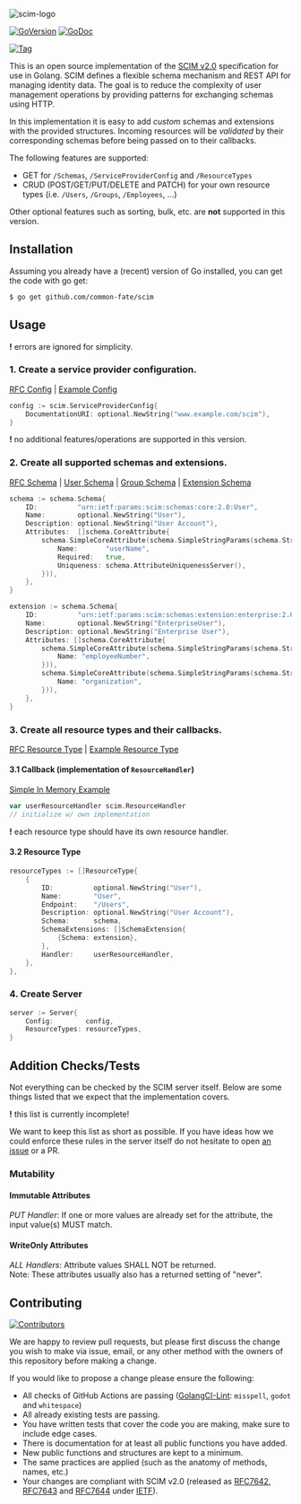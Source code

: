 ![scim-logo](LOGO.png)

[![GoVersion](https://img.shields.io/github/go-mod/go-version/elimity-com/scim.svg)](https://github.com/common-fate/scim)
[![GoDoc](https://img.shields.io/badge/godoc-reference-blue.svg)](https://pkg.go.dev/github.com/common-fate/scim)

[![Tag](https://img.shields.io/github/tag/elimity-com/scim.svg)](https://github.com/common-fate/scim/releases)

This is an open source implementation of the [SCIM v2.0](http://www.simplecloud.info/#Specification) specification for use in Golang.
SCIM defines a flexible schema mechanism and REST API for managing identity data.
The goal is to reduce the complexity of user management operations by providing patterns for exchanging schemas using HTTP.

In this implementation it is easy to add _custom_ schemas and extensions with the provided structures.
Incoming resources will be _validated_ by their corresponding schemas before being passed on to their callbacks.

The following features are supported:

- GET for `/Schemas`, `/ServiceProviderConfig` and `/ResourceTypes`
- CRUD (POST/GET/PUT/DELETE and PATCH) for your own resource types (i.e. `/Users`, `/Groups`, `/Employees`, ...)

Other optional features such as sorting, bulk, etc. are **not** supported in this version.

## Installation

Assuming you already have a (recent) version of Go installed, you can get the code with go get:

```bash
$ go get github.com/common-fate/scim
```

## Usage

**!** errors are ignored for simplicity.

### 1. Create a service provider configuration.

[RFC Config](https://tools.ietf.org/html/rfc7643#section-5) |
[Example Config](https://tools.ietf.org/html/rfc7643#section-8.5)

```go
config := scim.ServiceProviderConfig{
    DocumentationURI: optional.NewString("www.example.com/scim"),
}
```

**!** no additional features/operations are supported in this version.

### 2. Create all supported schemas and extensions.

[RFC Schema](https://tools.ietf.org/html/rfc7643#section-2) |
[User Schema](https://tools.ietf.org/html/rfc7643#section-4.1) |
[Group Schema](https://tools.ietf.org/html/rfc7643#section-4.2) |
[Extension Schema](https://tools.ietf.org/html/rfc7643#section-4.3)

```go
schema := schema.Schema{
    ID:          "urn:ietf:params:scim:schemas:core:2.0:User",
    Name:        optional.NewString("User"),
    Description: optional.NewString("User Account"),
    Attributes:  []schema.CoreAttribute{
        schema.SimpleCoreAttribute(schema.SimpleStringParams(schema.StringParams{
            Name:       "userName",
            Required:   true,
            Uniqueness: schema.AttributeUniquenessServer(),
        })),
    },
}

extension := schema.Schema{
    ID:          "urn:ietf:params:scim:schemas:extension:enterprise:2.0:User",
    Name:        optional.NewString("EnterpriseUser"),
    Description: optional.NewString("Enterprise User"),
    Attributes: []schema.CoreAttribute{
        schema.SimpleCoreAttribute(schema.SimpleStringParams(schema.StringParams{
            Name: "employeeNumber",
        })),
        schema.SimpleCoreAttribute(schema.SimpleStringParams(schema.StringParams{
            Name: "organization",
        })),
    },
}
```

### 3. Create all resource types and their callbacks.

[RFC Resource Type](https://tools.ietf.org/html/rfc7643#section-6) |
[Example Resource Type](https://tools.ietf.org/html/rfc7643#section-8.6)

#### 3.1 Callback (implementation of `ResourceHandler`)

[Simple In Memory Example](resource_handler_test.go)

```go
var userResourceHandler scim.ResourceHandler
// initialize w/ own implementation
```

**!** each resource type should have its own resource handler.

#### 3.2 Resource Type

```go
resourceTypes := []ResourceType{
    {
        ID:          optional.NewString("User"),
        Name:        "User",
        Endpoint:    "/Users",
        Description: optional.NewString("User Account"),
        Schema:      schema,
        SchemaExtensions: []SchemaExtension{
            {Schema: extension},
        },
        Handler:     userResourceHandler,
    },
},
```

### 4. Create Server

```go
server := Server{
    Config:        config,
    ResourceTypes: resourceTypes,
}
```

## Addition Checks/Tests

Not everything can be checked by the SCIM server itself.
Below are some things listed that we expect that the implementation covers.

**!** this list is currently incomplete!

We want to keep this list as short as possible.
If you have ideas how we could enforce these rules in the server itself do not hesitate to open
[an issue](https://github.com/common-fate/scim/issues/new) or a PR.

### Mutability

#### Immutable Attributes

_PUT Handler_: If one or more values are already set for the attribute, the input value(s) MUST match.

#### WriteOnly Attributes

_ALL Handlers_: Attribute values SHALL NOT be returned. \
Note: These attributes usually also has a returned setting of "never".

## Contributing

[![Contributors](https://img.shields.io/github/contributors/elimity-com/scim.svg)](https://github.com/common-fate/scim/contributors/)

We are happy to review pull requests,
but please first discuss the change you wish to make via issue, email,
or any other method with the owners of this repository before making a change.

If you would like to propose a change please ensure the following:

- All checks of GitHub Actions are passing ([GolangCI-Lint](https://github.com/golangci/golangci-lint): `misspell`, `godot` and `whitespace`)
- All already existing tests are passing.
- You have written tests that cover the code you are making, make sure to include edge cases.
- There is documentation for at least all public functions you have added.
- New public functions and structures are kept to a minimum.
- The same practices are applied (such as the anatomy of methods, names, etc.)
- Your changes are compliant with SCIM v2.0 (released as
  [RFC7642](https://tools.ietf.org/html/rfc7642),
  [RFC7643](https://tools.ietf.org/html/rfc7643) and
  [RFC7644](https://tools.ietf.org/html/rfc7644) under [IETF](https://ietf.org/)).
